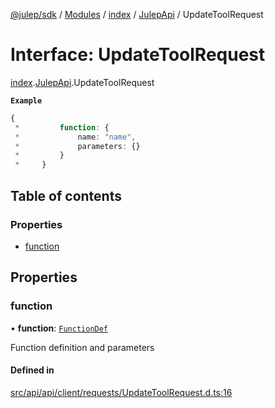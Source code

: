 [@julep/sdk](../README.md) / [Modules](../modules.md) / [index](../modules/index.md) / [JulepApi](../modules/index.JulepApi.md) / UpdateToolRequest

# Interface: UpdateToolRequest

[index](../modules/index.md).[JulepApi](../modules/index.JulepApi.md).UpdateToolRequest

**`Example`**

```ts
{
 *         function: {
 *             name: "name",
 *             parameters: {}
 *         }
 *     }
```

## Table of contents

### Properties

- [function](index.JulepApi.UpdateToolRequest.md#function)

## Properties

### function

• **function**: [`FunctionDef`](index.JulepApi.FunctionDef.md)

Function definition and parameters

#### Defined in

[src/api/api/client/requests/UpdateToolRequest.d.ts:16](https://github.com/julep-ai/monorepo/blob/8b1493a/sdks/js/src/api/api/client/requests/UpdateToolRequest.d.ts#L16)
